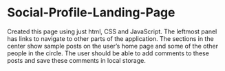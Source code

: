 # Social-Profile-Landing-Page
Created this page using just html, CSS and JavaScript. The leftmost panel has links to navigate to other parts of the application. The sections in the center show sample posts on the user’s home page and some of the other people in the circle. The user should be able to add comments to these posts and save these comments in local storage.
